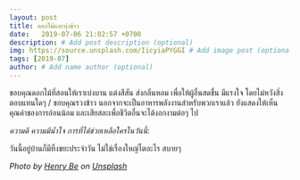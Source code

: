 ```yaml
---
layout: post
title: ดอกไม้และทุ่งข้าว
date:   2019-07-06 21:02:57 +0700
description: # Add post description (optional)
img: https://source.unsplash.com/IicyiaPYGGI # Add image post (optional)
tags: [2019-07]
author: # Add name author (optional)
---
```

ขอบคุณดอกไม้ที่สอนให้เราเบ่งบาน แต่งสีสัน ส่งกลิ่นหอม เพื่อให้ผู้อื่นสดชื่น มีแรงใจ โดยไม่หวังสิ่งตอบแทนใดๆ / ขอบคุณรวงข้าว นอกจากจะเป็นอาหารพลังงานสำหรับพวกเราแล้ว ยังแสดงให้เห็นคุณค่าของการอ่อนน้อม และเสียสละเพื่อชีวิตอื่นจะได้งอกงามต่อๆ ไป

<i class="fa fa-child" style="color:plum"></i>

*ความดี ความมีน้ำใจ การที่ได้ช่วยเหลือใครในวันนี้*:

วันนี้อยู่บ้านก็มีทิ้งขยะประจำวัน ไม่ใช่เรื่องใหญ่โตอะไร สบายๆ

*Photo by [Henry Be](https://unsplash.com/@henry_be) on [Unsplash](https://unsplash.com)*
